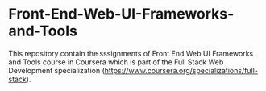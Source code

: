 # Front-End-Web-UI-Frameworks-and-Tools
This repository contain the sssignments of Front End Web UI Frameworks and Tools course in Coursera which is part of the Full Stack Web Development specialization (https://www.coursera.org/specializations/full-stack).
